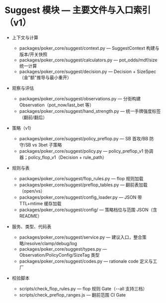 # Suggest 模块 — 主要文件与入口索引（v1）

- 上下文与计算
  - packages/poker_core/suggest/context.py — SuggestContext 构建与版本/开关快照
  - packages/poker_core/suggest/calculators.py — pot_odds/mdf/size 统一计算
  - packages/poker_core/suggest/decision.py — Decision + SizeSpec（金"额"推导与最小重开）

- 观察与评估
  - packages/poker_core/suggest/observations.py — 分街构建 Observation（pot_now/last_bet 等）
  - packages/poker_core/suggest/hand_strength.py — 统一手牌强度标签（翻前/翻后）

- 策略（v1）
  - packages/poker_core/suggest/policy_preflop.py — SB 首攻/BB 防守/SB vs 3bet 子策略
  - packages/poker_core/suggest/policy.py — policy_preflop_v1 协调器；policy_flop_v1（Decision + rule_path）

- 规则与表
  - packages/poker_core/suggest/flop_rules.py — flop 规则加载
  - packages/poker_core/suggest/preflop_tables.py — 翻前表加载（open/vs）
  - packages/poker_core/suggest/config_loader.py — JSON 带 TTL+mtime 缓存加载
  - packages/poker_core/suggest/config/ — 策略档位与范围 JSON（含 README）

- 服务、类型、代码表
  - packages/poker_core/suggest/service.py — 建议入口，整合策略/resolve/clamp/debug/log
  - packages/poker_core/suggest/types.py — Observation/PolicyConfig/SizeTag 类型
  - packages/poker_core/suggest/codes.py — rationale code 定义与工厂

- 校验脚本
  - scripts/check_flop_rules.py — flop 规则 Gate（--all 支持三档）
  - scripts/check_preflop_ranges.js — 翻前范围 CI Gate

